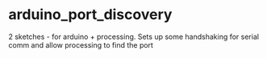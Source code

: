 arduino_port_discovery
======================

2 sketches - for arduino + processing.  Sets up some handshaking for serial comm and allow processing to find the port
